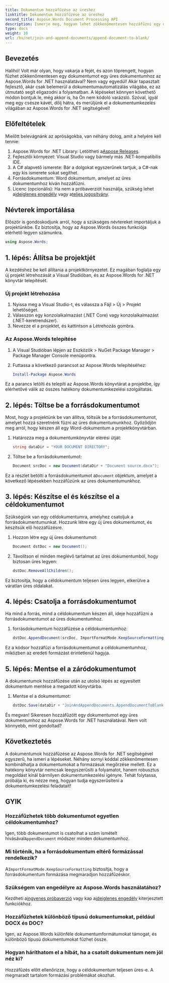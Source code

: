 ```yaml
---
title: Dokumentum hozzáfűzése az üreshez
linktitle: Dokumentum hozzáfűzése az üreshez
second_title: Aspose.Words Document Processing API
description: Ismerje meg, hogyan lehet zökkenőmentesen hozzáfűzni egy dokumentumot egy üres dokumentumhoz az Aspose.Words for .NET használatával. Részletes útmutató, kódrészletek és GYIK mellékelve.
type: docs
weight: 10
url: /hu/net/join-and-append-documents/append-document-to-blank/
---
```

## Bevezetés

Halihó! Volt már olyan, hogy vakarja a fejét, és azon töprengett, hogyan fűzhet zökkenőmentesen egy dokumentumot egy üres dokumentumhoz az Aspose.Words for .NET használatával? Nem vagy egyedül! Akár tapasztalt fejlesztő, akár csak belemerül a dokumentumautomatizálás világába, ez az útmutató segít eligazodni a folyamatban. A lépéseket könnyen követhető módon bontjuk le, még akkor is, ha Ön nem kódoló varázsló. Szóval, igyál meg egy csésze kávét, dőlj hátra, és merüljünk el a dokumentumkezelés világában az Aspose.Words for .NET segítségével!

## Előfeltételek

Mielőtt belevágnánk az apróságokba, van néhány dolog, amit a helyére kell tennie:

1.  Aspose.Words for .NET Library: Letöltheti a[Aspose Releases](https://releases.aspose.com/words/net/).
2. Fejlesztői környezet: Visual Studio vagy bármely más .NET-kompatibilis IDE.
3. A C# alapvető ismerete: Bár a dolgokat egyszerűnek tartjuk, a C#-nak egy kis ismerete sokat segíthet.
4. Forrásdokumentum: Word dokumentum, amelyet az üres dokumentumhoz kíván hozzáfűzni.
5.  Licenc (opcionális): Ha nem a próbaverziót használja, szükség lehet a[ideiglenes engedély](https://purchase.aspose.com/temporary-license/) vagy a[teljes jogosítvány](https://purchase.aspose.com/buy).

## Névterek importálása

Először is gondoskodjunk arról, hogy a szükséges névtereket importáljuk a projektünkbe. Ez biztosítja, hogy az Aspose.Words összes funkciója elérhető legyen számunkra.

```csharp
using Aspose.Words;
```

## 1. lépés: Állítsa be projektjét

A kezdéshez be kell állítania a projektkörnyezetet. Ez magában foglalja egy új projekt létrehozását a Visual Studióban, és az Aspose.Words for .NET könyvtár telepítését.

### Új projekt létrehozása

1. Nyissa meg a Visual Studio-t, és válassza a Fájl > Új > Projekt lehetőséget.
2. Válasszon egy konzolalkalmazást (.NET Core) vagy konzolalkalmazást (.NET-keretrendszer).
3. Nevezze el a projektet, és kattintson a Létrehozás gombra.

### Az Aspose.Words telepítése

1. A Visual Studióban lépjen az Eszközök > NuGet Package Manager > Package Manager Console menüpontra.
2. Futtassa a következő parancsot az Aspose.Words telepítéséhez:

   ```powershell
   Install-Package Aspose.Words
   ```

Ez a parancs letölti és telepíti az Aspose.Words könyvtárat a projektbe, így elérhetővé válik az összes hatékony dokumentumkezelési szolgáltatás.

## 2. lépés: Töltse be a forrásdokumentumot

Most, hogy a projektünk be van állítva, töltsük be a forrásdokumentumot, amelyet hozzá szeretnénk fűzni az üres dokumentumunkhoz. Győződjön meg arról, hogy készen áll egy Word-dokumentum a projektkönyvtárban.

1. Határozza meg a dokumentumkönyvtár elérési útját:

   ```csharp
   string dataDir = "YOUR DOCUMENT DIRECTORY";
   ```

2. Töltse be a forrásdokumentumot:

   ```csharp
   Document srcDoc = new Document(dataDir + "Document source.docx");
   ```

 Ez a részlet betölti a forrásdokumentumot a`Document` objektum, amelyet a következő lépésekben hozzáfűzünk az üres dokumentumunkhoz.

## 3. lépés: Készítse el és készítse el a céldokumentumot

Szükségünk van egy céldokumentumra, amelyhez csatoljuk a forrásdokumentumunkat. Hozzunk létre egy új üres dokumentumot, és készítsük elő hozzáfűzésre.

1. Hozzon létre egy új üres dokumentumot:

   ```csharp
   Document dstDoc = new Document();
   ```

2. Távolítson el minden meglévő tartalmat az üres dokumentumból, hogy biztosan üres legyen:

   ```csharp
   dstDoc.RemoveAllChildren();
   ```

Ez biztosítja, hogy a céldokumentum teljesen üres legyen, elkerülve a váratlan üres oldalakat.

## 4. lépés: Csatolja a forrásdokumentumot

Ha mind a forrás, mind a céldokumentum készen áll, ideje hozzáfűzni a forrásdokumentumot az üres dokumentumhoz.

1. forrásdokumentum hozzáfűzése a céldokumentumhoz:

   ```csharp
   dstDoc.AppendDocument(srcDoc, ImportFormatMode.KeepSourceFormatting);
   ```

Ez a kódsor hozzáfűzi a forrásdokumentumot a céldokumentumhoz, miközben az eredeti formázást érintetlenül hagyja.

## 5. lépés: Mentse el a záródokumentumot

A dokumentumok hozzáfűzése után az utolsó lépés az egyesített dokumentum mentése a megadott könyvtárba.

1. Mentse el a dokumentumot:

   ```csharp
   dstDoc.Save(dataDir + "JoinAndAppendDocuments.AppendDocumentToBlank.docx");
   ```

És megvan! Sikeresen hozzáfűzött egy dokumentumot egy üres dokumentumhoz az Aspose.Words for .NET használatával. Nem volt könnyebb, mint gondoltad?

## Következtetés

A dokumentumok hozzáfűzése az Aspose.Words for .NET segítségével egyszerű, ha ismeri a lépéseket. Néhány sornyi kóddal zökkenőmentesen kombinálhatja a dokumentumokat a formázásuk megőrzése mellett. Ez a hatékony könyvtár nemcsak leegyszerűsíti a folyamatot, hanem robusztus megoldást kínál bármilyen dokumentumkezelési igényre. Tehát folytassa, próbálja ki, és nézze meg, hogyan tudja egyszerűsíteni a dokumentumkezelési feladatait!

## GYIK

### Hozzáfűzhetek több dokumentumot egyetlen céldokumentumhoz?

Igen, több dokumentumot is csatolhat a szám ismételt hívásával`AppendDocument` módszer minden dokumentumhoz.

### Mi történik, ha a forrásdokumentum eltérő formázással rendelkezik?

 A`ImportFormatMode.KeepSourceFormatting` biztosítja, hogy a forrásdokumentum formázása megmaradjon hozzáfűzéskor.

### Szükségem van engedélyre az Aspose.Words használatához?

 Kezdheti a[ingyenes próbaverzió](https://releases.aspose.com/) vagy kap a[ideiglenes engedély](https://purchase.aspose.com/temporary-license/) kiterjesztett funkciókhoz.

### Hozzáfűzhetek különböző típusú dokumentumokat, például DOCX és DOC?

Igen, az Aspose.Words különféle dokumentumformátumokat támogat, és különböző típusú dokumentumokat fűzhet össze.

### Hogyan háríthatom el a hibát, ha a csatolt dokumentum nem jól néz ki?

Hozzáfűzés előtt ellenőrizze, hogy a céldokumentum teljesen üres-e. A megmaradt tartalom formázási problémákat okozhat.